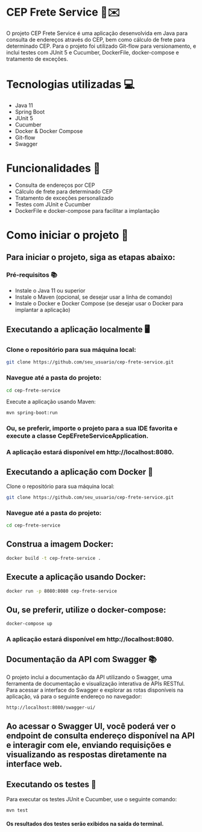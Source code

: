 # CEP Frete Service 🚚✉️
O projeto CEP Frete Service é uma aplicação desenvolvida em Java para consulta de endereços através do CEP, bem como cálculo de frete para determinado CEP. Para o projeto foi utilizado Git-flow para versionamento, e inclui testes com JUnit 5 e Cucumber, DockerFile, docker-compose e tratamento de exceções.

# Tecnologias utilizadas 💻
  - Java 11
  - Spring Boot
  - JUnit 5
  - Cucumber
  - Docker & Docker Compose
  - Git-flow
  - Swagger

# Funcionalidades 🚀
  - Consulta de endereços por CEP
  - Cálculo de frete para determinado CEP
  - Tratamento de exceções personalizado
  - Testes com JUnit e Cucumber
  - DockerFile e docker-compose para facilitar a implantação

# Como iniciar o projeto 🚀
## Para iniciar o projeto, siga as etapas abaixo:

### Pré-requisitos 📚

  - Instale o Java 11 ou superior
  - Instale o Maven (opcional, se desejar usar a linha de comando)
  - Instale o Docker e Docker Compose (se desejar usar o Docker para implantar a aplicação)
  
## Executando a aplicação localmente 🖥️

### Clone o repositório para sua máquina local:

``` bash
git clone https://github.com/seu_usuario/cep-frete-service.git
```
### Navegue até a pasta do projeto:

``` bash
cd cep-frete-service
```
Execute a aplicação usando Maven:

``` bash
mvn spring-boot:run
```
### Ou, se preferir, importe o projeto para a sua IDE favorita e execute a classe CepEFreteServiceApplication.

### A aplicação estará disponível em http://localhost:8080.

## Executando a aplicação com Docker 🐳
Clone o repositório para sua máquina local:

``` bash
git clone https://github.com/seu_usuario/cep-frete-service.git
```
### Navegue até a pasta do projeto:

``` bash
cd cep-frete-service
```
## Construa a imagem Docker:

``` bash
docker build -t cep-frete-service .
```
## Execute a aplicação usando Docker:

``` bash
docker run -p 8080:8080 cep-frete-service
```

## Ou, se preferir, utilize o docker-compose:

``` bash
docker-compose up
```
### A aplicação estará disponível em http://localhost:8080.

## Documentação da API com Swagger 📚
O projeto inclui a documentação da API utilizando o Swagger, uma ferramenta de documentação e visualização interativa de APIs RESTful. Para acessar a interface do Swagger e explorar as rotas disponíveis na aplicação, vá para o seguinte endereço no navegador:

``` bash
http://localhost:8080/swagger-ui/
```

## Ao acessar o Swagger UI, você poderá ver o endpoint de consulta endereço disponível na API e interagir com ele, enviando requisições e visualizando as respostas diretamente na interface web.

## Executando os testes 🧪
Para executar os testes JUnit e Cucumber, use o seguinte comando:

``` bash
mvn test
```
#### Os resultados dos testes serão exibidos na saída do terminal.
